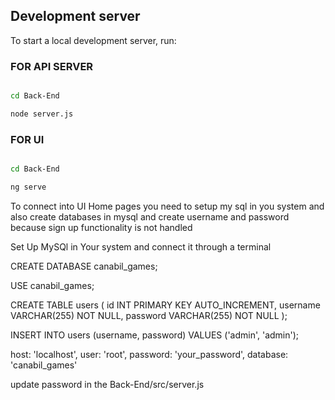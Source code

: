

## Development server

To start a local development server, run:


### FOR API SERVER 
```bash

cd Back-End

node server.js
```

### FOR UI


```bash

cd Back-End

ng serve

```

To connect into UI Home pages you need to setup my sql in you system and also create databases in mysql and create username and password because sign up functionality is not handled


Set Up MySQl in Your system and connect it through a terminal

CREATE DATABASE canabil_games;

USE canabil_games;

CREATE TABLE users (
  id INT PRIMARY KEY AUTO_INCREMENT,
  username VARCHAR(255) NOT NULL,
  password VARCHAR(255) NOT NULL
);


INSERT INTO users (username, password) VALUES ('admin', 'admin');


 host: 'localhost',
user: 'root',
password: 'your_password',
database: 'canabil_games'

update password in the Back-End/src/server.js
